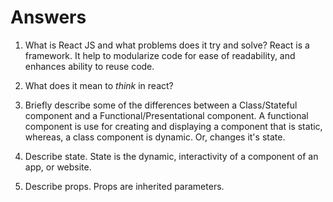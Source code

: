 # Answers

1.  What is React JS and what problems does it try and solve? React is a framework. It help to modularize code for ease of readability, and enhances ability to reuse code.

1.  What does it mean to _think_ in react?

1.  Briefly describe some of the differences between a Class/Stateful component and a Functional/Presentational component. A functional component is use for creating and displaying a component that is static, whereas, a class component is dynamic. Or, changes it's state.

1.  Describe state. State is the dynamic, interactivity of a component of an app, or website.

1.  Describe props. Props are inherited parameters.

